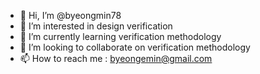 - 👋 Hi, I’m @byeongmin78
- 👀 I’m interested in design verification
- 🌱 I’m currently learning verification methodology
- 💞️ I’m looking to collaborate on verification methodology
- 📫 How to reach me :  byeongemin@gmail.com

<!---
byeongmin78/byeongmin78 is a ✨ special ✨ repository because its `README.md` (this file) appears on your GitHub profile.
You can click the Preview link to take a look at your changes.
--->
